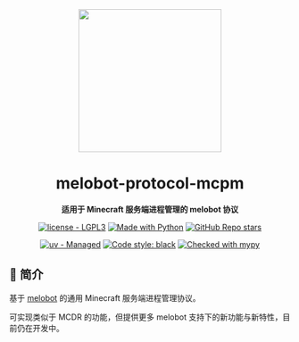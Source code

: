 <div align="center">
  <img width=256 src="https://github.com/Meloland/melobot/blob/main/docs/source/_static/logo.png?raw=true" />
  <h1>melobot-protocol-mcpm</h1>
  <p>
    <strong>适用于 Minecraft 服务端进程管理的 melobot 协议</strong>
  </p>
  <p align="center">
    <a href="https://github.com/aicorein/melobot-protocol-mcpm/blob/master/LICENSE"><img src="https://img.shields.io/badge/license-LGPL3-2ea44f" alt="license - LGPL3"></a>
    <a href="https://python.org" title="Go to Python homepage"><img src="https://img.shields.io/badge/Python-3.11%20%7C%203.12%20%7C%203.13%20%7C%203.14-2ea44f?logo=python&logoColor=white" alt="Made with Python"></a>
    <a href="https://github.com/aicorein/melobot-protocol-mcpm"><img alt="GitHub Repo stars" src="https://img.shields.io/github/stars/aicorein/melobot-protocol-mcpm"></a>
  </p>
  <p>
    <a href="https://github.com/astral-sh/uv"><img src="https://img.shields.io/endpoint?url=https://raw.githubusercontent.com/astral-sh/uv/main/assets/badge/v0.json" alt="uv - Managed"></a>
    <a href="https://github.com/psf/black"><img alt="Code style: black" src="https://img.shields.io/badge/code%20style-black-000000.svg"></a>
    <a href="https://mypy-lang.org/"><img src="https://www.mypy-lang.org/static/mypy_badge.svg" alt="Checked with mypy"></a>
  </p>
</div>

## 💬 简介

基于 [melobot](https://github.com/aicorein/melobot) 的通用 Minecraft 服务端进程管理协议。

可实现类似于 MCDR 的功能，但提供更多 melobot 支持下的新功能与新特性，目前仍在开发中。

## 